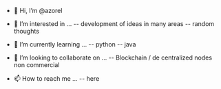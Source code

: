 - 👋 Hi, I’m @azorel

- 👀 I’m interested in ...
-- development of ideas in many areas
-- random thoughts

- 🌱 I’m currently learning ...
-- python
-- java

- 💞️ I’m looking to collaborate on ...
-- Blockchain / de centralized nodes non commercial

- 📫 How to reach me ...
-- here
